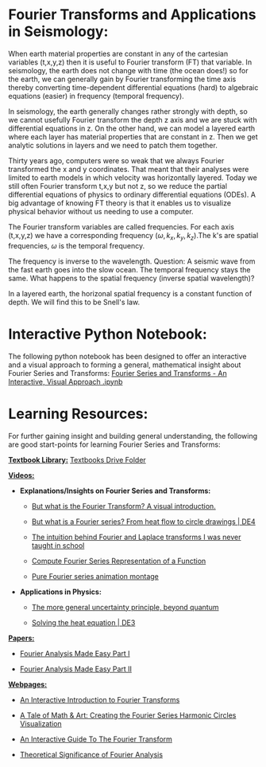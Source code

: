 # Fourier Transforms and Applications in Seismology:

When earth material properties are constant in any of the cartesian variables (t,x,y,z) then it is useful to Fourier transform (FT) that variable.
In seismology, the earth does not change with time (the ocean does!) so for the earth, we can generally gain by Fourier transforming the time axis thereby converting time-dependent differential equations (hard) to algebraic equations (easier) in frequency (temporal frequency).

In seismology, the earth generally changes rather strongly with depth, so we cannot usefully Fourier transform the depth z axis and we are stuck with differential equations in z. On the other hand, we can model a layered earth where each layer has material properties that are constant in z. Then we get analytic solutions in layers and we need to patch them together.

Thirty years ago, computers were so weak that we always Fourier transformed the x and y coordinates. That meant that their analyses were limited to earth models in which velocity was horizontally layered. Today we still often Fourier transform t,x,y but not z, so we reduce the partial differential equations of physics to ordinary differential equations (ODEs). A big advantage of knowing FT theory is that it enables us to visualize physical behavior without us needing to use a computer.

The Fourier transform variables are called frequencies. For each axis (t,x,y,z) we have a corresponding frequency $(\omega,k_x,k_y,k_z)$.The k's are spatial frequencies, $\omega$ is the temporal frequency.

The frequency is inverse to the wavelength. Question: A seismic wave from the fast earth goes into the slow ocean. The temporal frequency stays the same. What happens to the spatial frequency (inverse spatial wavelength)?

In a layered earth, the horizonal spatial frequency is a constant function of depth. We will find this to be Snell's law.





# Interactive Python Notebook:
The following python notebook has been designed to offer an interactive and a visual approach to forming a general, mathematical insight about Fourier Series and Transforms:
[Fourier Series and Transforms - An Interactive, Visual Approach .ipynb]()


# Learning Resources:


For further gaining insight and building general understanding, the following are good start-points for learning Fourier Series and Transforms:

**<ins>Textbook Library:</ins>**
[Textbooks Drive Folder]()

**<ins>Videos:</ins>**
- **Explanations/Insights on Fourier Series and Transforms:**

  - [But what is the Fourier Transform? A visual introduction.](https://www.youtube.com/watch?v=spUNpyF58BY&t=11s)

  - [But what is a Fourier series? From heat flow to circle drawings | DE4](https://www.youtube.com/watch?v=r6sGWTCMz2k&list=PLide-NR5bCoFg5lFQbnOt5fvlrpnpdcrX&index=1&t=14s)

  - [The intuition behind Fourier and Laplace transforms I was never taught in school](https://www.youtube.com/watch?v=3gjJDuCAEQQ)

  - [Compute Fourier Series Representation of a Function](https://www.youtube.com/watch?v=SnzSpbQ2mcQ&t=128s)

  - [Pure Fourier series animation montage](https://www.youtube.com/watch?v=-qgreAUpPwM)


- **Applications in Physics:**
  - [The more general uncertainty principle, beyond quantum](https://www.youtube.com/watch?v=MBnnXbOM5S4)

  - [Solving the heat equation | DE3](https://www.youtube.com/watch?v=ToIXSwZ1pJU&t=14s)


**<ins>Papers:</ins>**
- [Fourier Analysis Made Easy Part I](http://complextoreal.com/wp-content/uploads/2012/12/fft1.pdf)

- [Fourier Analysis Made Easy Part II](http://www.mbfys.ru.nl/~robvdw/DGCN22/PRACTICUM_2011/MATLAB_FFT/fft2x.pdf)

 
**<ins>Webpages:</ins>**
- [An Interactive Introduction to Fourier Transforms](http://www.jezzamon.com/fourier/index.html)

- [A Tale of Math & Art: Creating the Fourier Series Harmonic Circles Visualization](https://alex.miller.im/posts/fourier-series-spinning-circles-visualization/)

- [An Interactive Guide To The Fourier Transform](https://betterexplained.com/articles/an-interactive-guide-to-the-fourier-transform/)

- [Theoretical Significance of Fourier Analysis](https://www.reddit.com/r/math/comments/6lt659/theoretical_significance_of_fourier_analysis/)
